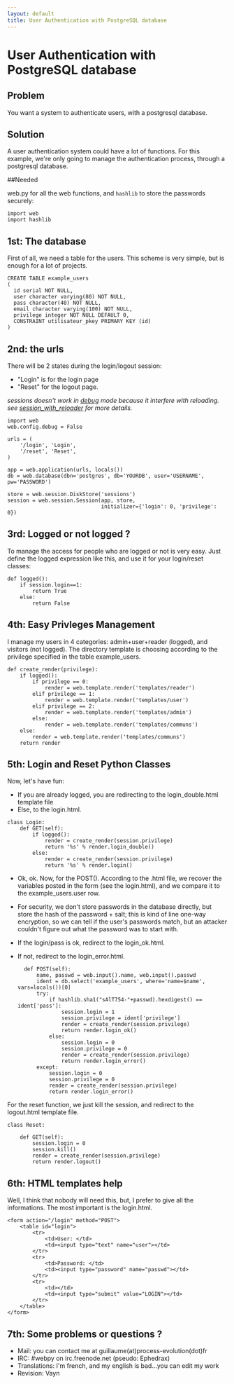 ```yaml
---
layout: default
title: User Authentication with PostgreSQL database
---
```


# User Authentication with PostgreSQL database

## Problem

You want a system to authenticate users, with a postgresql database.

## Solution

A user authentication system could have a lot of functions. For this example, we're only going to manage the authentication process, through a postgresql database.

##Needed

web.py for all the web functions, and `hashlib` to store the passwords securely:

	import web
	import hashlib

## 1st: The database

First of all, we need a table for the users. This scheme is very simple, but is enough for a lot of projects.

	CREATE TABLE example_users
	(
	  id serial NOT NULL,
	  user character varying(80) NOT NULL,
	  pass character(40) NOT NULL,
	  email character varying(100) NOT NULL,
	  privilege integer NOT NULL DEFAULT 0,
	  CONSTRAINT utilisateur_pkey PRIMARY KEY (id)
	)

## 2nd: the urls

There will be 2 states during the login/logout session:

- "Login" is for the login page
- "Reset" for the logout page.

*sessions doesn't work in [debug](/tutorial3.en#developing) mode because it interfere with reloading. see [session_with_reloader](session_with_reloader) for more details.*

```
import web
web.config.debug = False
	
urls = (
    '/login', 'Login',
    '/reset', 'Reset',
)

app = web.application(urls, locals())
db = web.database(dbn='postgres', db='YOURDB', user='USERNAME', pw='PASSWORD')
	
store = web.session.DiskStore('sessions')
session = web.session.Session(app, store,
                              initializer={'login': 0, 'privilege': 0})
```

## 3rd: Logged or not logged ?

To manage the access for people who are logged or not is very easy. Just define the logged expression like this, and use it for your login/reset classes:

```
def logged():
    if session.login==1:
        return True
    else:
        return False
```

## 4th: Easy Privleges Management

I manage my users in 4 categories: admin+user+reader (logged), and visitors (not logged). The directory template is choosing according to the privilege specified in the table example_users.

```
def create_render(privilege):
    if logged():
        if privilege == 0:
            render = web.template.render('templates/reader')
        elif privilege == 1:
            render = web.template.render('templates/user')
        elif privilege == 2:
            render = web.template.render('templates/admin')
        else:
            render = web.template.render('templates/communs')
    else:
        render = web.template.render('templates/communs')
    return render
```

	
## 5th: Login and Reset Python Classes

Now, let's have fun:

- If you are already logged, you are redirecting to the login_double.html template file
- Else, to the login.html.

```
class Login:
    def GET(self):
        if logged():
            render = create_render(session.privilege)
            return '%s' % render.login_double()
        else:
            render = create_render(session.privilege)
            return '%s' % render.login()
```

- Ok, ok. Now, for the POST(). According to the .html file, we recover the variables posted in the form (see the login.html), and we compare it to the example_users.user row.
- For security, we don't store passwords in the database directly, but store the hash of the password + salt; this is kind of line one-way encryption, so we can tell if the user's passwords match, but an attacker couldn't figure out what the password was to start with.
- If the login/pass is ok, redirect to the login_ok.html.
- If not, redirect to the login_error.html.

	    def POST(self):
	        name, passwd = web.input().name, web.input().passwd
	        ident = db.select('example_users', where='name=$name', vars=locals())[0]
	        try:
	            if hashlib.sha1("sAlT754-"+passwd).hexdigest() == ident['pass']:
	                session.login = 1
	                session.privilege = ident['privilege']
	                render = create_render(session.privilege)
	                return render.login_ok()
	            else:
	                session.login = 0
	                session.privilege = 0
	                render = create_render(session.privilege)
	                return render.login_error()
	        except:
	            session.login = 0
	            session.privilege = 0
	            render = create_render(session.privilege)
	            return render.login_error()


For the reset function, we just kill the session, and redirect to the logout.html template file.

	class Reset:
	
	    def GET(self):
	        session.login = 0
	        session.kill()
	        render = create_render(session.privilege)
	        return render.logout()


## 6th: HTML templates help
Well, I think that nobody will need this, but, I prefer to give all the informations. The most important is the login.html.

	<form action="/login" method="POST">
		<table id="login">
			<tr>
				<td>User: </td>
				<td><input type="text" name="user"></td>
			</tr>
			<tr>
				<td>Password: </td>
				<td><input type="password" name="passwd"></td>
			</tr>
			<tr>
				<td></td>
				<td><input type="submit" value="LOGIN"></td>
			</tr>
		</table>
	</form>

## 7th: Some problems or questions ?

- Mail: you can contact me at guillaume(at)process-evolution(dot)fr
- IRC: #webpy on irc.freenode.net (pseudo: Ephedrax)
- Translations: I'm french, and my english is bad...you can edit my work
- Revision: Vayn <vayn at vayn dot de>
